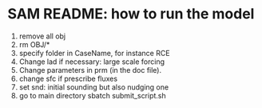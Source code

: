 # SAM README: how to run the model

1. remove all obj
2. rm OBJ/*
3. specify folder in CaseName, for instance RCE
4. Change lad if necessary: large scale forcing
5. Change parameters in prm (in the doc file).
6. change sfc if prescribe fluxes
7. set snd: initial sounding but also nudging one
8. go to main directory sbatch submit_script.sh
